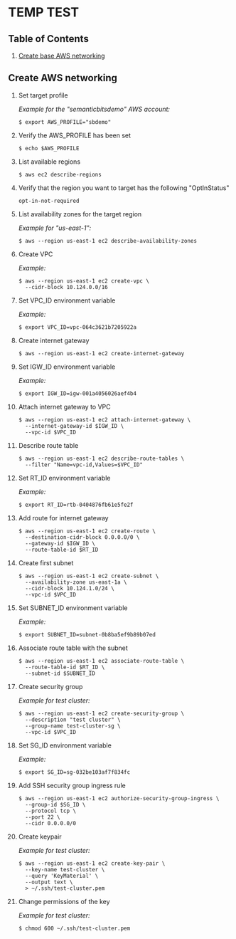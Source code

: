 # TEMP TEST

## Table of Contents

1. [Create base AWS networking](#create-base-aws-networking)

## Create AWS networking

1. Set target profile

   *Example for the "semanticbitsdemo" AWS account:*
   
   ```ShellSession
   $ export AWS_PROFILE="sbdemo"
   ```

1. Verify the AWS_PROFILE has been set

   ```ShellSession
   $ echo $AWS_PROFILE
   ```

1. List available regions

   ```ShellSession
   $ aws ec2 describe-regions
   ```

1. Verify that the region you want to target has the following "OptInStatus"

   ```
   opt-in-not-required
   ```

1. List availability zones for the target region

   *Example for "us-east-1":*
   
   ```ShellSession
   $ aws --region us-east-1 ec2 describe-availability-zones
   ```

1. Create VPC

   *Example:*
   
   ```ShellSession
   $ aws --region us-east-1 ec2 create-vpc \
     --cidr-block 10.124.0.0/16
   ```

1. Set VPC_ID environment variable

   *Example:*
   
   ```ShellSession
   $ export VPC_ID=vpc-064c3621b7205922a
   ```

1. Create internet gateway

   ```ShellSession
   $ aws --region us-east-1 ec2 create-internet-gateway
   ```

1. Set IGW_ID environment variable

   *Example:*
   
   ```ShellSession
   $ export IGW_ID=igw-001a4056026aef4b4
   ```

1. Attach internet gateway to VPC

   ```ShellSession
   $ aws --region us-east-1 ec2 attach-internet-gateway \
     --internet-gateway-id $IGW_ID \
     --vpc-id $VPC_ID
   ```

1. Describe route table

   ```ShellSession
   $ aws --region us-east-1 ec2 describe-route-tables \
     --filter "Name=vpc-id,Values=$VPC_ID"
   ```

1. Set RT_ID environment variable

   *Example:*
   
   ```ShellSession
   $ export RT_ID=rtb-0404876fb61e5fe2f
   ```

1. Add route for internet gateway

   ```ShellSession
   $ aws --region us-east-1 ec2 create-route \
     --destination-cidr-block 0.0.0.0/0 \
     --gateway-id $IGW_ID \
     --route-table-id $RT_ID
   ```

1. Create first subnet

   ```ShellSession
   $ aws --region us-east-1 ec2 create-subnet \
     --availability-zone us-east-1a \
     --cidr-block 10.124.1.0/24 \
     --vpc-id $VPC_ID
   ```

1. Set SUBNET_ID environment variable

   *Example:*
   
   ```ShellSession
   $ export SUBNET_ID=subnet-0b8ba5ef9b89b07ed
   ```

1. Associate route table with the subnet

   ```ShellSession
   $ aws --region us-east-1 ec2 associate-route-table \
     --route-table-id $RT_ID \
     --subnet-id $SUBNET_ID
   ```

1. Create security group

   *Example for test cluster:*
   
   ```ShellSession
   $ aws --region us-east-1 ec2 create-security-group \
     --description "test cluster" \
     --group-name test-cluster-sg \
     --vpc-id $VPC_ID
   ```

1. Set SG_ID environment variable

   *Example:*
   
   ```ShellSession
   $ export SG_ID=sg-032be103af7f834fc
   ```

1. Add SSH security group ingress rule

   ```ShellSession
   $ aws --region us-east-1 ec2 authorize-security-group-ingress \
     --group-id $SG_ID \
     --protocol tcp \
     --port 22 \
     --cidr 0.0.0.0/0
   ```

1. Create keypair

   *Example for test cluster:*
   
   ```ShellSession
   $ aws --region us-east-1 ec2 create-key-pair \
     --key-name test-cluster \
     --query 'KeyMaterial' \
     --output text \
     > ~/.ssh/test-cluster.pem
   ```

1. Change permissions of the key

   *Example for test cluster:*
   
   ```ShellSession
   $ chmod 600 ~/.ssh/test-cluster.pem
   ```
